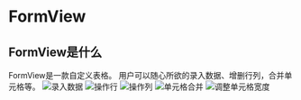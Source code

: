 # FormView
## FormView是什么
FormView是一款自定义表格。
用户可以随心所欲的录入数据、增删行列，合并单元格等。
![录入数据](https://img-blog.csdnimg.cn/20210228113538781.gif#pic_center)
![操作行](https://img-blog.csdnimg.cn/20210228111023326.gif#pic_center)
![操作列](https://img-blog.csdnimg.cn/20210228105329200.gif#pic_center)
![单元格合并](https://img-blog.csdnimg.cn/20210228113939406.gif#pic_center)
![调整单元格宽度](https://img-blog.csdnimg.cn/20210228112800497.gif#pic_center)
